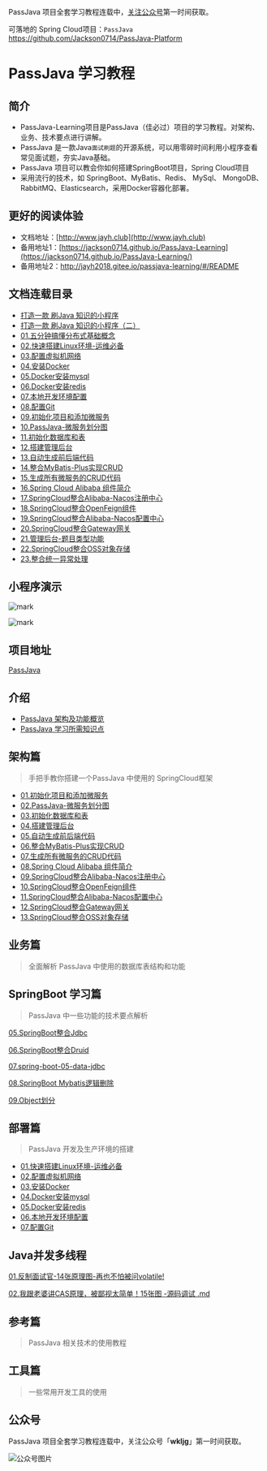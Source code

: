 PassJava 项目全套学习教程连载中，[关注公众号](#公众号)第一时间获取。

可落地的 Spring Cloud项目：`PassJava` https://github.com/Jackson0714/PassJava-Platform

# PassJava 学习教程

## 简介

- PassJava-Learning项目是PassJava（佳必过）项目的学习教程。对架构、业务、技术要点进行讲解。
- PassJava 是一款Java`面试刷题`的开源系统，可以用零碎时间利用小程序查看常见面试题，夯实Java基础。
- PassJava 项目可以教会你如何搭建SpringBoot项目，Spring Cloud项目
- 采用流行的技术，如 SpringBoot、MyBatis、Redis、 MySql、 MongoDB、 RabbitMQ、Elasticsearch，采用Docker容器化部署。

## 更好的阅读体验

- 文档地址：[http://www.jayh.club](http://www.jayh.club)
- 备用地址1：[https://jackson0714.github.io/PassJava-Learning](https://jackson0714.github.io/PassJava-Learning/) 
- 备用地址2：http://jayh2018.gitee.io/passjava-learning/#/README

## 文档连载目录

- [打造一款 刷Java 知识的小程序](https://www.cnblogs.com/jackson0714/p/passJava1.html)
- [打造一款 刷Java 知识的小程序（二）](https://www.cnblogs.com/jackson0714/p/passJava2.html)
- [01.五分钟搞懂分布式基础概念](http://www.jayh.club/#/04.SpringCloud学习篇/01.分布式基础概念)
- [02.快速搭建Linux环境-运维必备](http://www.jayh.club/#/05.安装部署篇/01.环境搭建篇)
- [03.配置虚拟机网络](http://www.jayh.club/#/05.安装部署篇/02.配置虚拟机网络)
- [04.安装Docker](http://www.jayh.club/#/05.安装部署篇/03.安装docker)
- [05.Docker安装mysql](http://www.jayh.club/#/05.安装部署篇/04.docker安装mysql)
- [06.Docker安装redis](http://www.jayh.club/#/05.安装部署篇/05.docker安装redis)
- [07.本地开发环境配置](http://www.jayh.club/#/05.安装部署篇/06.本地开发环境配置)
- [08.配置Git](http://www.jayh.club/#/05.安装部署篇/07.配置git)
- [09.初始化项目和添加微服务](http://www.jayh.club/#/02.PassJava架构篇/01.创建项目和添加模块)
- [10.PassJava-微服务划分图](http://www.jayh.club/#/01.项目简介/3.微服务划分图)
- [11.初始化数据库和表](http://www.jayh.club/#/02.PassJava架构篇/02.创建数据库和表)
- [12.搭建管理后台](http://www.jayh.club/#/02.PassJava架构篇/03.搭建管理后台)
- [13.自动生成前后端代码](http://www.jayh.club/#/02.PassJava架构篇/04.自动生成前后端代码)
- [14.整合MyBatis-Plus实现CRUD](http://www.jayh.club/#/02.PassJava架构篇/05.整合MyBatis-Plus实现CRUD)
- [15.生成所有微服务的CRUD代码](http://www.jayh.club/#/02.PassJava架构篇/06.生成所有微服务的CRUD代码)
- [16.Spring Cloud Alibaba 组件简介](http://www.jayh.club/#/02.PassJava架构篇/07.SpringCloudAlibaba组件简介)
- [17.SpringCloud整合Alibaba-Nacos注册中心](http://www.jayh.club/#/02.PassJava架构篇/08.SpringCloud整合Alibaba-Nacos组件)
- [18.SpringCloud整合OpenFeign组件](http://www.jayh.club/#/02.PassJava架构篇/09.SpringCloud整合OpenFeign组件)
- [19.SpringCloud整合Alibaba-Nacos配置中心](http://www.jayh.club/#/02.PassJava架构篇/10.SpringCloud整合Nacos配置中心)
- [20.SpringCloud整合Gateway网关](http://www.jayh.club/#/02.PassJava架构篇/11.SpringCloud整合Gateway网关)
- [21.管理后台-题目类型功能](http://www.jayh.club/#/06.PassJava业务篇/01.管理后台-题目类型功能)
- [22.SpringCloud整合OSS对象存储](http://www.jayh.club/#/02.PassJava架构篇/12.SpringCloud整合OSS对象存储)
- [23.整合统一异常处理](http://www.jayh.club/#/02.PassJava架构篇/13.整合统一异常处理.md)

## 小程序演示

![mark](http://cdn.jayh.club/blog/20200405/ik8h4UItdnSA.jpg?imageslim)

![mark](http://cdn.jayh.club/blog/20200405/pjfJNfuiXVnF.gif)

## 项目地址

[PassJava](https://github.com/Jackson0714/PassJava-Platform)

## 介绍

- [PassJava 架构及功能概览](http://www.jayh.club/#/01.项目简介/2.项目微服务架构图)
- [PassJava 学习所需知识点](http://www.jayh.club/#/01.项目简介/5.项目前置要求)

## 架构篇

> 手把手教你搭建一个PassJava 中使用的 SpringCloud框架

- [01.初始化项目和添加微服务](http://www.jayh.club/#/02.PassJava架构篇/01.创建项目和添加模块)
- [02.PassJava-微服务划分图](http://www.jayh.club/#/01.项目简介/3.微服务划分图)
- [03.初始化数据库和表](http://www.jayh.club/#/02.PassJava架构篇/02.创建数据库和表)
- [04.搭建管理后台](http://www.jayh.club/#/02.PassJava架构篇/03.搭建管理后台)
- [05.自动生成前后端代码](http://www.jayh.club/#/02.PassJava架构篇/04.自动生成前后端代码)
- [06.整合MyBatis-Plus实现CRUD](http://www.jayh.club/#/02.PassJava架构篇/05.整合MyBatis-Plus实现CRUD)
- [07.生成所有微服务的CRUD代码](http://www.jayh.club/#/02.PassJava架构篇/06.生成所有微服务的CRUD代码)
- [08.Spring Cloud Alibaba 组件简介](http://www.jayh.club/#/02.PassJava架构篇/07.SpringCloudAlibaba组件简介)
- [09.SpringCloud整合Alibaba-Nacos注册中心](http://www.jayh.club/#/02.PassJava架构篇/08.SpringCloud整合Alibaba-Nacos组件)
- [10.SpringCloud整合OpenFeign组件](http://www.jayh.club/#/02.PassJava架构篇/09.SpringCloud整合OpenFeign组件)
- [11.SpringCloud整合Alibaba-Nacos配置中心](http://www.jayh.club/#/02.PassJava架构篇/10.SpringCloud整合Nacos配置中心)
- [12.SpringCloud整合Gateway网关](http://www.jayh.club/#/02.PassJava架构篇/11.SpringCloud整合Gateway网关)
- [13.SpringCloud整合OSS对象存储](http://www.jayh.club/#/02.PassJava架构篇/12.SpringCloud整合OSS对象存储)

## 业务篇

> 全面解析 PassJava 中使用的数据库表结构和功能

## SpringBoot 学习篇

> PassJava 中一些功能的技术要点解析

[05.SpringBoot整合Jdbc](http://www.jayh.club/#/03.SpringBoot学习篇/spring-boot-05-data-jdbc.md)

[06.SpringBoot整合Druid](http://www.jayh.club/#/03.SpringBoot学习篇/spring-boot-06-data-druid.md)

[07.spring-boot-05-data-jdbc](http://www.jayh.club/#/03.SpringBoot学习篇/spring-boot-07-data-mybatis.md)

[08.SpringBoot Mybatis逻辑删除](http://www.jayh.club/#/03.SpringBoot学习篇/08.SpringBoot-Mybatis逻辑删除.md)

[09.Object划分](http://www.jayh.club/#/03.SpringBoot学习篇/09.Object划分.md)

## 部署篇

> PassJava 开发及生产环境的搭建

- [01.快速搭建Linux环境-运维必备](http://www.jayh.club/#/05.安装部署篇/01.环境搭建篇)
- [02.配置虚拟机网络](http://www.jayh.club/#/05.安装部署篇/02.配置虚拟机网络)
- [03.安装Docker](http://www.jayh.club/#/05.安装部署篇/03.安装docker)
- [04.Docker安装mysql](http://www.jayh.club/#/05.安装部署篇/04.docker安装mysql)
- [05.Docker安装redis](http://www.jayh.club/#/05.安装部署篇/05.docker安装redis)
- [06.本地开发环境配置](http://www.jayh.club/#/05.安装部署篇/06.本地开发环境配置)
- [07.配置Git](http://www.jayh.club/#/05.安装部署篇/07.配置git)

## Java并发多线程

[01.反制面试官-14张原理图-再也不怕被问volatile!](https://juejin.im/post/6861885337568804871)

[02.我跟老婆讲CAS原理，被鄙视太简单！15张图 -源码调试 .md](https://juejin.im/post/6863799243182702599)

## 参考篇

> PassJava 相关技术的使用教程

## 工具篇

> 一些常用开发工具的使用



## 公众号

PassJava 项目全套学习教程连载中，关注公众号「**wkljg**」第一时间获取。

![公众号图片](http://cdn.jayh.club/blog/20200405/K6buDl2MUwGe.png?imageslim)